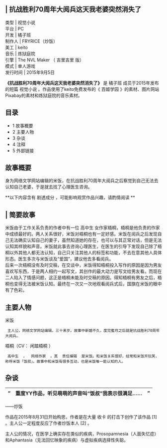 |  抗战胜利70周年大阅兵这天我老婆突然消失了  
---  
类型  |  视觉小说   
平台  |  PC   
开发  |  橘子班   
制作人  |  FRYRICE（炒饭）   
美工  |  keito   
音乐  |  炼狱庭院   
引擎  |  The NVL Maker  （  吉里吉里  版）   
模式  |  单人游戏   
发行时间  |  2015年9月5日   
  
**《抗战胜利70周年大阅兵这天我老婆突然消失了》** 是  橘子班  成员于2015年发布的短篇  视觉小说  。作品使用了keito免费发布的《
百姬学园  》的素材、图片网站Pixabay的素材和炼狱庭院的音乐素材。

##  目录

  * 1  故事概要 
  * 2  主要人物 
  * 3  杂谈 
  * 4  注释 
  * 5  外部链接 

##  故事概要

身为网络文学网站编辑的米饭，在抗战胜利70周年大阅兵之后察觉到自己无法去认知自己老婆，于是就去找了心理医生咨询。

**以下内容含有 剧透成分  ，可能影响观赏作品兴趣，请酌情阅读 **

|  简要故事  
---  
米饭由于工作关系负责的作者中有一位  高中生
女作家梧桐，梧桐是他负责的作家中成绩最好的。两人关系很好，米饭对梧桐也有一定好感。米饭在阅兵之后发现自己无法确实认知自己的妻子，虽然知道她的存在，也可以与其正常对话，但是无法认知其样貌和声音。米饭就此事去咨询心理医生，在医生的引导下发现自己除了梧桐以外其他人都无法认知，自己只关注其他人的标签和功能，不去在意其他人具体形态。医生多次与米饭谈及“爱国”，建议他去多看阅兵。
</br>
后来一次梧桐没有及时交稿，在交谈中，米饭得知梧桐投入写作的原因是因为男友喜欢写东西，于是两人相约一起写文，其创作的最大动力是写文给男友看。而现在二人陷入了情感问题，这正是梧桐未能及时交稿的原因。得知梧桐有男友之后，梧桐也变得无法被米饭认知。最终在一次又一次地观看阅兵式后，国旗在米饭的眼中有了色彩。
</br>  
  
##  主要人物

米饭

     主人公，网络文学网站编辑，三十来岁。故事中新婚不久，度完蜜月之后就是抗战胜利70周年大阅兵。 

梧桐（CV：  闲踏梧桐  ）

     高中生  ，  网络作家  。其  责任编辑  是米饭。和米饭关系很好，经常和米饭开玩笑，称呼米饭「饭叔」。故事中和米饭有很多互动，也是米饭唯一能认知的人。 

##  杂谈

|  “  |  重度YY作品，听见萌萌的声音叫“饭叔”我表示很满足……  |  ”   
---|---|---  
——炒饭  
  
作品在2015年8月31日开始构思，作者是在大量  收卡  的打击下创作了该作品  [1]  。主人公一定程度反应了作者炒饭本人  [2]  。

主人公的情况，在医学上确实存在类似的疾病，Prosopamnesia（人面失忆症）和Aphantasia（无法回忆映象的疾病）与虚拟疾病选择性失聪。